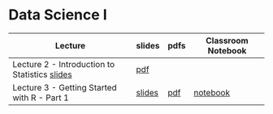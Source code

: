 # Data Science I

| Lecture | slides | pdfs | Classroom Notebook |
| - | - | - | - |
| Lecture 2 - Introduction to Statistics [slides](https://ahmedmoustafa.github.io/data-science-i/lectures/lecture02_introduction_to_statistics.html)        | [pdf](../pdf/lecture02_introduction_to_statistics.pdf)   |                    |
| Lecture 3 - Getting Started with R - Part 1 | [slides](https://ahmedmoustafa.github.io/data-science-i/lectures/lecture03_getting_started_with_R_part1.html) | [pdf](../pdf/lecture03_getting_started_with_R_part1.pdf) | [notebook](https://colab.research.google.com/drive/18am_tYKG0KxNmLLfTXnUCUpX3rJwUUk4?usp=sharing) |
